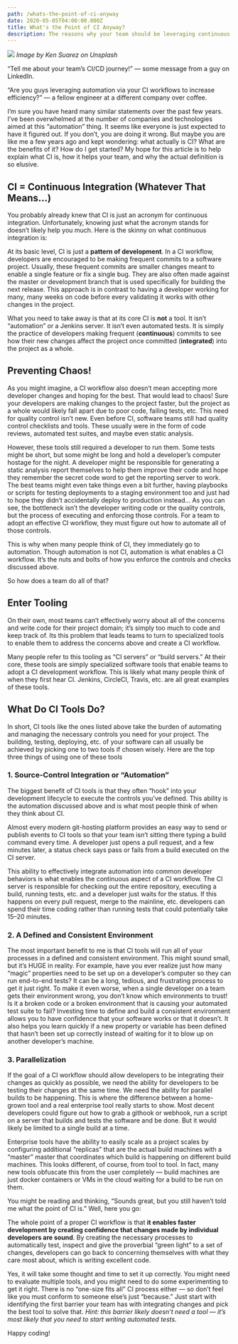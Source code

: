 ```yaml
---
path: /whats-the-point-of-ci-anyway
date: 2020-05-05T04:00:00.000Z
title: What's the Point of CI Anyway?
description: The reasons why your team should be leveraging continuous integration.
---
```

![](https://miro.medium.com/max/1000/1*w_LF-WitILhyNNCkVCm99Q.jpeg) *Image by Ken Suarez on Unsplash*

“Tell me about your team’s CI/CD journey!” — some message from a guy on LinkedIn.

“Are you guys leveraging automation via your CI workflows to increase efficiency?” — a fellow engineer at a different company over coffee.

I’m sure you have heard many similar statements over the past few years.  I’ve been overwhelmed at the number of companies and technologies aimed at this “automation” thing. It seems like everyone is just expected to have it figured out. If you don’t, you are doing it wrong.
But maybe you are like me a few years ago and kept wondering: what actually is CI? What are the benefits of it? How do I get started?
My hope for this article is to help explain what CI is, how it helps your team, and why the actual definition is so elusive.

## CI = Continuous Integration (Whatever That Means…)

You probably already knew that CI is just an acronym for continuous integration. Unfortunately, knowing just what the acronym stands for doesn’t likely help you much. Here is the skinny on what continuous integration is:

At its basic level, CI is just a **pattern of development**. In a CI workflow, developers are encouraged to be making frequent commits to a software project. Usually, these frequent commits are smaller changes meant to enable a single feature or fix a single bug. They are also often made against the master or development branch that is used specifically for building the next release. This approach is in contrast to having a developer working for many, many weeks on code before every validating it works with other changes in the project.

What you need to take away is that at its core CI is **not** a tool. It isn’t “automation” or a Jenkins server. It isn’t even automated tests. It is simply the practice of developers making frequent (**continuous**) commits to see how their new changes affect the project once committed (**integrated**) into the project as a whole.

## Preventing Chaos!

As you might imagine, a CI workflow also doesn’t mean accepting more developer changes and hoping for the best. That would lead to chaos! Sure your developers are making changes to the project faster, but the project as a whole would likely fall apart due to poor code, failing tests, etc. This need for quality control isn’t new. Even before CI, software teams still had quality control checklists and tools. These usually were in the form of code reviews, automated test suites, and maybe even static analysis.

However, these tools still required a developer to run them. Some tests might be short, but some might be long and hold a developer’s computer hostage for the night. A developer might be responsible for generating a static analysis report themselves to help them improve their code and hope they remember the secret code word to get the reporting server to work. The best teams might even take things even a bit further, having playbooks or scripts for testing deployments to a staging environment too and just had to hope they didn’t accidentally deploy to production instead… As you can see, the bottleneck isn’t the developer writing code or the quality controls, but the process of executing and enforcing those controls. For a team to adopt an effective CI workflow, they must figure out how to automate all of those controls.

This is why when many people think of CI, they immediately go to automation. Though automation is not CI, automation is what enables a CI workflow. It’s the nuts and bolts of how you enforce the controls and checks discussed above.

So how does a team do all of that?

## Enter Tooling

On their own, most teams can’t effectively worry about all of the concerns and write code for their project domain; it’s simply too much to code and keep track of. Its this problem that leads teams to turn to specialized tools to enable them to address the concerns above and create a CI workflow.

Many people refer to this tooling as “CI servers” or “build servers.” At their core, these tools are simply specialized software tools that enable teams to adopt a CI development workflow. This is likely what many people think of when they first hear CI. Jenkins, CircleCI, Travis, etc. are all great examples of these tools.

## What Do CI Tools Do?

In short, CI tools like the ones listed above take the burden of automating and managing the necessary controls you need for your project. The building, testing, deploying, etc. of your software can all usually be achieved by picking one to two tools if chosen wisely. Here are the top three things of using one of these tools

### 1. Source-Control Integration or “Automation”

The biggest benefit of CI tools is that they often “hook” into your development lifecycle to execute the controls you’ve defined. This ability is the automation discussed above and is what most people think of when they think about CI.

Almost every modern git-hosting platform provides an easy way to send or publish events to CI tools so that your team isn’t sitting there typing a build command every time. A developer just opens a pull request, and a few minutes later, a status check says pass or fails from a build executed on the CI server.

This ability to effectively integrate automation into common developer behaviors is what enables the continuous aspect of a CI workflow. The CI server is responsible for checking out the entire repository, executing a build, running tests, etc. and a developer just waits for the status. If this happens on every pull request, merge to the mainline, etc. developers can spend their time coding rather than running tests that could potentially take 15–20 minutes.

### 2. A Defined and Consistent Environment

The most important benefit to me is that CI tools will run all of your processes in a defined and consistent environment. This might sound small, but it’s HUGE in reality. For example, have you ever realize just how many “magic” properties need to be set up on a developer’s computer so they can run end-to-end tests? It can be a long, tedious, and frustrating process to get it just right. To make it even worse, when a single developer on a team gets their environment wrong, you don’t know which environments to trust! Is it a broken code or a broken environment that is causing your automated test suite to fail?
Investing time to define and build a consistent environment allows you to have confidence that your software works or that it doesn’t. It also helps you learn quickly if a new property or variable has been defined that hasn’t been set up correctly instead of waiting for it to blow up on another developer’s machine.

### 3. Parallelization

If the goal of a CI workflow should allow developers to be integrating their changes as quickly as possible, we need the ability for developers to be testing their changes at the same time. We need the ability for parallel builds to be happening. This is where the difference between a home-grown tool and a real enterprise tool really starts to show. Most decent developers could figure out how to grab a githook or webhook, run a script on a server that builds and tests the software and be done. But it would likely be limited to a single build at a time.

Enterprise tools have the ability to easily scale as a project scales by configuring additional “replicas” that are the actual build machines with a “master” master that coordinates which build is happening on different build machines. This looks different, of course, from tool to tool. In fact, many new tools obfuscate this from the user completely — build machines are just docker containers or VMs in the cloud waiting for a build to be run on them.

You might be reading and thinking, “Sounds great, but you still haven’t told me what the point of CI is.” Well, here you go:

The whole point of a proper CI workflow is that **it enables faster development by creating confidence that changes made by individual developers are sound**. By creating the necessary processes to automatically test, inspect and give the proverbial “green light” to a set of changes, developers can go back to concerning themselves with what they care most about, which is writing excellent code.

Yes, it will take some thought and time to set it up correctly. You might need to evaluate multiple tools, and you might need to do some experimenting to get it right. There is no “one-size fits all” CI process either — so don’t feel like you must conform to someone else’s just “because.” Just start with identifying the first barrier your team has with integrating changes and pick the best tool to solve that. *Hint: this barrier likely doesn’t need a tool — it’s most likely that you need to start writing automated tests.*

Happy coding!